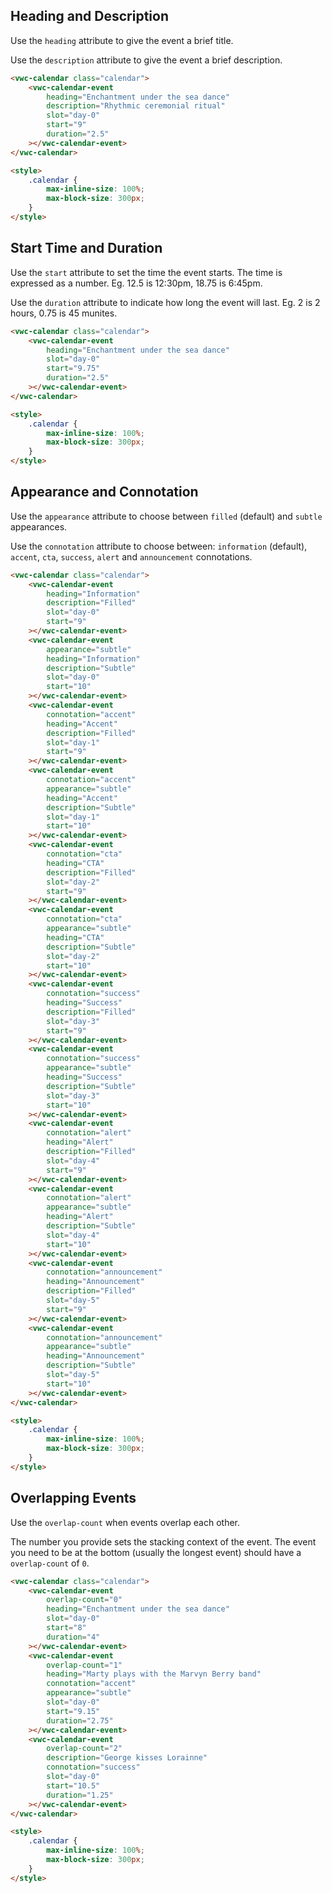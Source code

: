 ## Heading and Description

Use the `heading` attribute to give the event a brief title.

Use the `description` attribute to give the event a brief description.

```html preview
<vwc-calendar class="calendar">
	<vwc-calendar-event
		heading="Enchantment under the sea dance"
		description="Rhythmic ceremonial ritual"
		slot="day-0"
		start="9"
		duration="2.5"
	></vwc-calendar-event>
</vwc-calendar>

<style>
	.calendar {
		max-inline-size: 100%;
		max-block-size: 300px;
	}
</style>
```

## Start Time and Duration

Use the `start` attribute to set the time the event starts. The time is expressed as a number. Eg. 12.5 is 12:30pm, 18.75 is 6:45pm.

Use the `duration` attribute to indicate how long the event will last. Eg. 2 is 2 hours, 0.75 is 45 munites.

```html preview
<vwc-calendar class="calendar">
	<vwc-calendar-event
		heading="Enchantment under the sea dance"
		slot="day-0"
		start="9.75"
		duration="2.5"
	></vwc-calendar-event>
</vwc-calendar>

<style>
	.calendar {
		max-inline-size: 100%;
		max-block-size: 300px;
	}
</style>
```

## Appearance and Connotation

Use the `appearance` attribute to choose between `filled` (default) and `subtle` appearances.

Use the `connotation` attribute to choose between: `information` (default), `accent`, `cta`, `success`, `alert` and `announcement` connotations.

```html preview
<vwc-calendar class="calendar">
	<vwc-calendar-event
		heading="Information"
		description="Filled"
		slot="day-0"
		start="9"
	></vwc-calendar-event>
	<vwc-calendar-event
		appearance="subtle"
		heading="Information"
		description="Subtle"
		slot="day-0"
		start="10"
	></vwc-calendar-event>
	<vwc-calendar-event
		connotation="accent"
		heading="Accent"
		description="Filled"
		slot="day-1"
		start="9"
	></vwc-calendar-event>
	<vwc-calendar-event
		connotation="accent"
		appearance="subtle"
		heading="Accent"
		description="Subtle"
		slot="day-1"
		start="10"
	></vwc-calendar-event>
	<vwc-calendar-event
		connotation="cta"
		heading="CTA"
		description="Filled"
		slot="day-2"
		start="9"
	></vwc-calendar-event>
	<vwc-calendar-event
		connotation="cta"
		appearance="subtle"
		heading="CTA"
		description="Subtle"
		slot="day-2"
		start="10"
	></vwc-calendar-event>
	<vwc-calendar-event
		connotation="success"
		heading="Success"
		description="Filled"
		slot="day-3"
		start="9"
	></vwc-calendar-event>
	<vwc-calendar-event
		connotation="success"
		appearance="subtle"
		heading="Success"
		description="Subtle"
		slot="day-3"
		start="10"
	></vwc-calendar-event>
	<vwc-calendar-event
		connotation="alert"
		heading="Alert"
		description="Filled"
		slot="day-4"
		start="9"
	></vwc-calendar-event>
	<vwc-calendar-event
		connotation="alert"
		appearance="subtle"
		heading="Alert"
		description="Subtle"
		slot="day-4"
		start="10"
	></vwc-calendar-event>
	<vwc-calendar-event
		connotation="announcement"
		heading="Announcement"
		description="Filled"
		slot="day-5"
		start="9"
	></vwc-calendar-event>
	<vwc-calendar-event
		connotation="announcement"
		appearance="subtle"
		heading="Announcement"
		description="Subtle"
		slot="day-5"
		start="10"
	></vwc-calendar-event>
</vwc-calendar>

<style>
	.calendar {
		max-inline-size: 100%;
		max-block-size: 300px;
	}
</style>
```

## Overlapping Events

Use the `overlap-count` when events overlap each other.

The number you provide sets the stacking context of the event. The event you need to be at the bottom (usually the longest event) should have a `overlap-count` of `0`.

```html preview
<vwc-calendar class="calendar">
	<vwc-calendar-event
		overlap-count="0"
		heading="Enchantment under the sea dance"
		slot="day-0"
		start="8"
		duration="4"
	></vwc-calendar-event>
	<vwc-calendar-event
		overlap-count="1"
		heading="Marty plays with the Marvyn Berry band"
		connotation="accent"
		appearance="subtle"
		slot="day-0"
		start="9.15"
		duration="2.75"
	></vwc-calendar-event>
	<vwc-calendar-event
		overlap-count="2"
		description="George kisses Lorainne"
		connotation="success"
		slot="day-0"
		start="10.5"
		duration="1.25"
	></vwc-calendar-event>
</vwc-calendar>

<style>
	.calendar {
		max-inline-size: 100%;
		max-block-size: 300px;
	}
</style>
```
